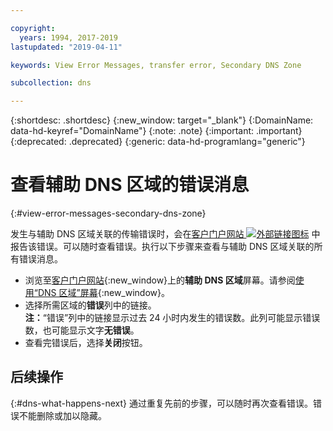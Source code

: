 ```yaml
---

copyright:
  years: 1994, 2017-2019
lastupdated: "2019-04-11"

keywords: View Error Messages, transfer error, Secondary DNS Zone

subcollection: dns

---
```


{:shortdesc: .shortdesc}
{:new_window: target="_blank"}
{:DomainName: data-hd-keyref="DomainName"}
{:note: .note}
{:important: .important}
{:deprecated: .deprecated}
{:generic: data-hd-programlang="generic"}


# 查看辅助 DNS 区域的错误消息
{:#view-error-messages-secondary-dns-zone}

发生与辅助 DNS 区域关联的传输错误时，会在[客户门户网站 ![外部链接图标](../../icons/launch-glyph.svg "外部链接图标")](https://{DomainName}/) 中报告该错误。可以随时查看错误。执行以下步骤来查看与辅助 DNS 区域关联的所有错误消息。

* 浏览至[客户门户网站](https://{DomainName}/){:new_window}上的**辅助 DNS 区域**屏幕。请参阅[使用“DNS 区域”屏幕](/docs/infrastructure/dns?topic=dns-use-the-dns-zones-screens#use-the-dns-zones-screens){:new_window}。
* 选择所需区域的**错误**列中的链接。<br/>**注：**“错误”列中的链接显示过去 24 小时内发生的错误数。此列可能显示错误数，也可能显示文字**无错误**。
* 查看完错误后，选择**关闭**按钮。

## 后续操作
{:#dns-what-happens-next}
通过重复先前的步骤，可以随时再次查看错误。错误不能删除或加以隐藏。
